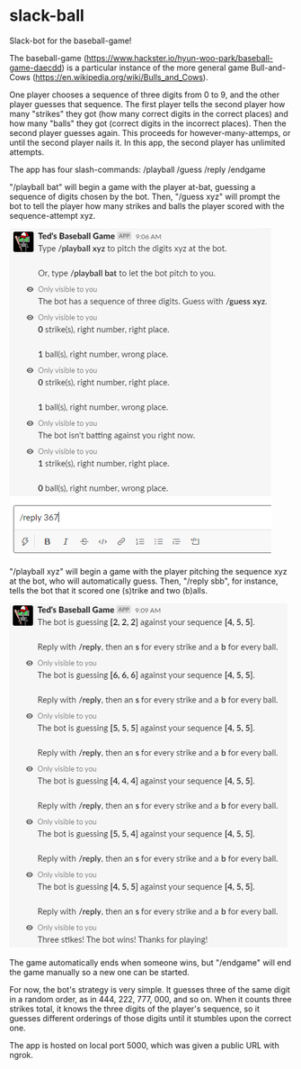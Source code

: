 # slack-ball
Slack-bot for the baseball-game!

The baseball-game (https://www.hackster.io/hyun-woo-park/baseball-game-daecdd) is a particular
instance of the more general game Bull-and-Cows (https://en.wikipedia.org/wiki/Bulls_and_Cows).

One player chooses a sequence of three digits from 0 to 9, and the other player guesses that sequence.
The first player tells the second player how many "strikes" they got (how many correct digits in
the correct places) and how many "balls" they got (correct digits in the incorrect places).
Then the second player guesses again. This proceeds for however-many-attemps, or until the second player nails it.
In this app, the second player has unlimited attempts. 

The app has four slash-commands:
   /playball
   /guess
   /reply
   /endgame
  
"/playball bat" will begin a game with the player at-bat, guessing a sequence of digits chosen by the bot. Then, 
"/guess xyz" will prompt the bot to tell the player how many strikes and balls the player scored with the sequence-attempt xyz.

![At bat](https://github.com/TedTinker/slack-ball/blob/master/pic_bat.png)

"/playball xyz" will begin a game with the player pitching the sequence xyz at the bot, who will automatically guess. Then,
"/reply sbb", for instance, tells the bot that it scored one (s)trike and two (b)alls. 

![Pitching](https://github.com/TedTinker/slack-ball/blob/master/pic_pitch.png)

The game automatically ends when someone wins, but "/endgame" will end the game manually so a new one can be started.

For now, the bot's strategy is very simple. It guesses three of the same digit in a random order, as in
444, 222, 777, 000, and so on. When it counts three strikes total, it knows the three digits of the player's sequence,
so it guesses different orderings of those digits until it stumbles upon the correct one. 

The app is hosted on local port 5000, which was given a public URL with ngrok.
